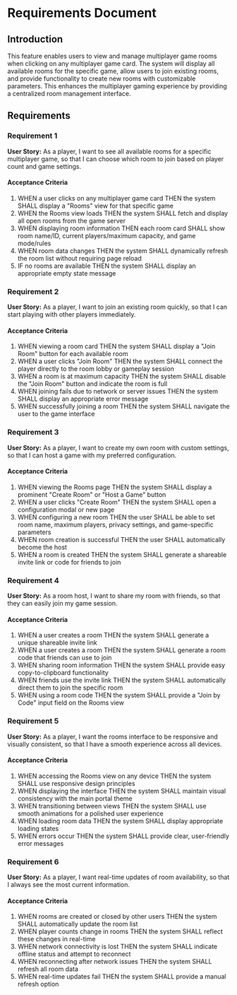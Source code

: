 # Requirements Document

## Introduction

This feature enables users to view and manage multiplayer game rooms when clicking on any multiplayer game card. The system will display all available rooms for the specific game, allow users to join existing rooms, and provide functionality to create new rooms with customizable parameters. This enhances the multiplayer gaming experience by providing a centralized room management interface.

## Requirements

### Requirement 1

**User Story:** As a player, I want to see all available rooms for a specific multiplayer game, so that I can choose which room to join based on player count and game settings.

#### Acceptance Criteria

1. WHEN a user clicks on any multiplayer game card THEN the system SHALL display a "Rooms" view for that specific game
2. WHEN the Rooms view loads THEN the system SHALL fetch and display all open rooms from the game server
3. WHEN displaying room information THEN each room card SHALL show room name/ID, current players/maximum capacity, and game mode/rules
4. WHEN room data changes THEN the system SHALL dynamically refresh the room list without requiring page reload
5. IF no rooms are available THEN the system SHALL display an appropriate empty state message

### Requirement 2

**User Story:** As a player, I want to join an existing room quickly, so that I can start playing with other players immediately.

#### Acceptance Criteria

1. WHEN viewing a room card THEN the system SHALL display a "Join Room" button for each available room
2. WHEN a user clicks "Join Room" THEN the system SHALL connect the player directly to the room lobby or gameplay session
3. WHEN a room is at maximum capacity THEN the system SHALL disable the "Join Room" button and indicate the room is full
4. WHEN joining fails due to network or server issues THEN the system SHALL display an appropriate error message
5. WHEN successfully joining a room THEN the system SHALL navigate the user to the game interface

### Requirement 3

**User Story:** As a player, I want to create my own room with custom settings, so that I can host a game with my preferred configuration.

#### Acceptance Criteria

1. WHEN viewing the Rooms page THEN the system SHALL display a prominent "Create Room" or "Host a Game" button
2. WHEN a user clicks "Create Room" THEN the system SHALL open a configuration modal or new page
3. WHEN configuring a new room THEN the user SHALL be able to set room name, maximum players, privacy settings, and game-specific parameters
4. WHEN room creation is successful THEN the user SHALL automatically become the host
5. WHEN a room is created THEN the system SHALL generate a shareable invite link or code for friends to join

### Requirement 4

**User Story:** As a room host, I want to share my room with friends, so that they can easily join my game session.

#### Acceptance Criteria

1. WHEN a user creates a room THEN the system SHALL generate a unique shareable invite link
2. WHEN a user creates a room THEN the system SHALL generate a room code that friends can use to join
3. WHEN sharing room information THEN the system SHALL provide easy copy-to-clipboard functionality
4. WHEN friends use the invite link THEN the system SHALL automatically direct them to join the specific room
5. WHEN using a room code THEN the system SHALL provide a "Join by Code" input field on the Rooms view

### Requirement 5

**User Story:** As a player, I want the rooms interface to be responsive and visually consistent, so that I have a smooth experience across all devices.

#### Acceptance Criteria

1. WHEN accessing the Rooms view on any device THEN the system SHALL use responsive design principles
2. WHEN displaying the interface THEN the system SHALL maintain visual consistency with the main portal theme
3. WHEN transitioning between views THEN the system SHALL use smooth animations for a polished user experience
4. WHEN loading room data THEN the system SHALL display appropriate loading states
5. WHEN errors occur THEN the system SHALL provide clear, user-friendly error messages

### Requirement 6

**User Story:** As a player, I want real-time updates of room availability, so that I always see the most current information.

#### Acceptance Criteria

1. WHEN rooms are created or closed by other users THEN the system SHALL automatically update the room list
2. WHEN player counts change in rooms THEN the system SHALL reflect these changes in real-time
3. WHEN network connectivity is lost THEN the system SHALL indicate offline status and attempt to reconnect
4. WHEN reconnecting after network issues THEN the system SHALL refresh all room data
5. WHEN real-time updates fail THEN the system SHALL provide a manual refresh option